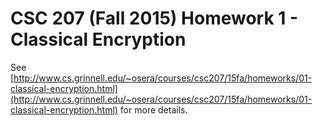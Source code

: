 # CSC 207 (Fall 2015) Homework 1 - Classical Encryption

See [http://www.cs.grinnell.edu/~osera/courses/csc207/15fa/homeworks/01-classical-encryption.html](http://www.cs.grinnell.edu/~osera/courses/csc207/15fa/homeworks/01-classical-encryption.html) for more details.
